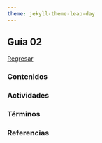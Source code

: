```yaml
---
theme: jekyll-theme-leap-day
---
```


## Guía 02

[Regresar](/DAWM-2022/)

### Contenidos

### Actividades

### Términos

### Referencias

